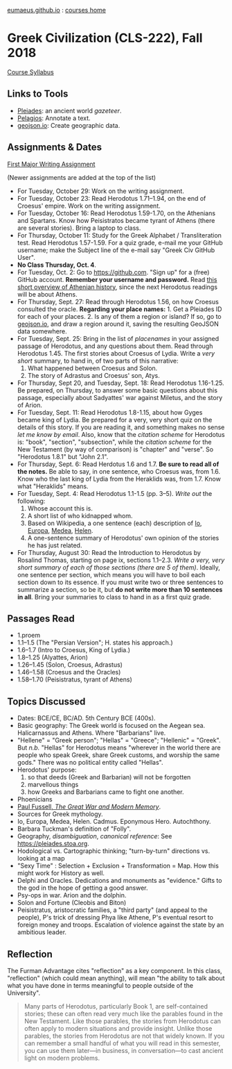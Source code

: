 
[eumaeus.github.io](https://eumaeus.github.io) : [courses home](index.md)

# Greek Civilization (CLS-222), Fall 2018

[Course Syllabus](CLS220-Syllabus.md)

## Links to Tools

- [Pleiades](https://pleiades.stoa.org): an ancient world *gazeteer*.
- [Pelagios](https://www.pelagios.org): Annotate a text.
- [geojson.io](http://geojson.io/#map=2/20.0/0.0): Create geographic data.

## Assignments & Dates

[First Major Writing Assignment](https://github.com/Eumaeus/blackwell_fall_2018/blob/master/docs/GreekCivWriting1.md)

(Newer assignments are added at the top of the list)

- For Tuesday, October 29: Work on the writing assignment.
- For Tuesday, October 23: Read Herodotus 1.71–1.94, on the end of Croesus' empire. Work on the writing assignment.
- For Tuesday, October 16: Read Herodotus 1.59-1.70, on the Athenians and Spartans. Know how Peisistratos became tyrant of Athens (there are several stories). Bring a laptop to class.
- For Thursday, October 11: Study for the Greek Alphabet / Transliteration test. Read Herodotus 1.57-1.59. For a quiz grade, e-mail me your GitHub username; make the Subject line of the e-mail say "Greek Civ GitHub User".
- **No Class Thursday, Oct. 4**.
- For Tuesday, Oct. 2: Go to <https://github.com>. "Sign up" for a (free) GitHub account. **Remember your username and password.** Read [this short overview of Athenian history](https://www.ancient.eu/Athens/), since the next Herodotus readings will be about Athens.
- For Thursday, Sept. 27: Read through Herodotus 1.56, on how Croesus consulted the oracle. **Regarding your place names:** 1. Get a Pleiades ID for each of your places. 2. Is any of them a region or island? If so, go to [geojson.io](http://geojson.io/#map=2/20.0/0.0), and draw a region around it, saving the resulting GeoJSON data somewhere.
- For Tuesday, Sept. 25: Bring in the list of *placenames* in your assigned passage of Herodotus, and any questions about them. Read through Herodotus 1.45. The first stories about Croesus of Lydia. Write a *very short* summary, to hand in, of two parts of this narrative:
	1. What happened between Croesus and Solon.
	1. The story of Adrastus and Croesus' son, Atys.
- For Thursday, Sept 20, and Tuesday, Sept. 18: Read Herodotus 1.16-1.25. Be prepared, on Thursday, to answer some basic questions about this passage, especially about Sadyattes' war against Miletus, and the story of Arion.
- For Tuesday, Sept. 11: Read Herodotus 1.8-1.15, about how Gyges became king of Lydia. Be prepared for a very, very short quiz on the details of this story. If you are reading it, and something makes no sense *let me know by email*. Also, know that the *citation scheme* for Herodotus is: "book", "section", "subsection", while the *citation scheme* for the New Testament (by way of comparison) is "chapter" and "verse". So "Herodotus 1.8.1" but "John 2.1".
- For Thursday, Sept. 6: Read Herdotus 1.6 and 1.7. **Be sure to read all of the notes.** Be able to say, in one sentence, who Croesus was, from 1.6. Know who the last king of Lydia from the Heraklids was, from 1.7. Know what "Heraklids" means.
- For Tuesday, Sept. 4: Read Herodotus 1.1-1.5 (pp. 3–5). *Write out* the following:
	1. Whose account this is.
	1. A short list of who kidnapped whom.
	1. Based on Wikipedia, a one sentence (each) description of [Io](https://en.wikipedia.org/wiki/Io_(mythology)), [Europa](https://en.wikipedia.org/wiki/Europa_(mythology)), [Medea](https://en.wikipedia.org/wiki/Medea), [Helen](https://en.wikipedia.org/wiki/Helen_of_Troy).
	1. A one-sentence summary of Herodotus' own opinion of the stories he has just related.
- For Thursday, August 30: Read the Introduction to Herodotus by Rosalind Thomas, starting on page ix, sections 1.1–2.3. *Write a very, very short summary of each of those sections (there are 5 of them)*. Ideally, one sentence per section, which means you will have to boil each section down to its essence. If you must write two or three sentences to summarize a section, so be it, but **do not write more than 10 sentences in all**. Bring your summaries to class to hand in as a first quiz grade. 

## Passages Read

- 1.proem
- 1.1–1.5 (The "Persian Version"; H. states his approach.)
- 1.6–1.7 (Intro to Croesus, King of Lydia.)
- 1.8–1.25 (Alyattes, Arion)
- 1.26–1.45 (Solon, Croesus, Adrastus)
- 1.46–1.58 (Croesus and the Oracles)
- 1.58–1.70 (Peisistratus, tyrant of Athens)

## Topics Discussed

- Dates: BCE/CE, BC/AD. 5th Century BCE (400s).
- Basic geography: The Greek world is focused on the Aegean sea. Halicarnassus and Athens. Where "Barbarians" live.
- "Hellene" = "Greek person"; "Hellas" = "Greece"; "Hellenic" = "Greek". But *n.b.* "Hellas" for Herodotus means "wherever in the world there are people who speak Greek, share Greek customs, and worship the same gods." There was no political entity called "Hellas".
- Herodotus' purpose: 
	1. so that deeds (Greek and Barbarian) will not be forgotten
	1. marvellous things
	1. how Greeks and Barbarians came to fight one another.
- Phoenicians
- [Paul Fussell, *The Great War and Modern Memory*](https://www.amazon.com/Great-War-Modern-Memory/dp/0195133323).
- Sources for Greek mythology. 
- Io, Europa, Medea, Helen. Cadmus. Eponymous Hero. Autochthony.
- Barbara Tuckman's definition of "Folly".
- Geography, *disambiguation*, *canonical reference*: See <https://pleiades.stoa.org>.
- Hodological vs. Cartographic thinking; "turn-by-turn" directions vs. looking at a map
- "Sexy Time" : Selection + Exclusion + Transformation = Map. How this might work for History as well.
- Delphi and Oracles. Dedications and monuments as "evidence." Gifts to the god in the hope of getting a good answer.
- Psy-ops in war. Arion and the dolphin.
- Solon and Fortune (Cleobis and Biton)
- Peisistratus, aristocratic families, a "third party" (and appeal to the people), P's trick of dressing Phya like Athene, P's eventual resort to foreign money and troops. Escalation of violence against the state by an ambitious leader.


## Reflection

The Furman Advantage cites "reflection" as a key component. In this class, "reflection" (which could mean anything), will mean "the ability to talk about what you have done in terms meaningful to people outside of the University".

> Many parts of Herodotus, particularly Book 1, are self-contained stories; these can often read very much like the parables found in the New Testament. Like those parables, the stories from Herodotus can often apply to modern situations and provide insight. Unlike those parables, the stories from Herodotus are not that widely known. If you can remember a small handful of what you will read in this semester, you can use them later—in business, in conversation—to cast ancient light on modern problems.

